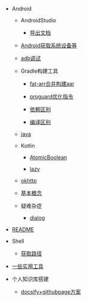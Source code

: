 
- Android

  - AndroidStudio

    - [导出文档](Android/AndroidStudio/导出文档.md)

  - [Android获取系统设备等](Android/Android获取系统设备等.md)

  - [adb调试](Android/adb调试.md)

  - Gradle构建工具

    - [fat-arr合并构建aar](Android/gradle构建工具/fat-arr合并构建aar.md)

    - [proguard优化指令](Android/gradle构建工具/proguard优化指令.md)

    - [依赖区别](Android/gradle构建工具/依赖区别.md)

    - [编译区别](Android/gradle构建工具/编译区别.md)

  - [java](Android/java.md)

  - Kotlin

    - [AtomicBoolean](Android/kotlin/AtomicBoolean.md)

    - [lazy](Android/kotlin/lazy.md)

  - [okhttp](Android/okhttp.md)

  - [基本概念](Android/基本概念.md)

  - 疑难杂症

    - [dialog](Android/疑难杂症/dialog.md)

- [README](README.md)

- Shell

  - [获取路径](shell/获取路径.md)

- [一些实用工具](一些实用工具.md)

- 个人知识库搭建

  - [docsify+githubpage方案](个人知识库搭建/docsify+githubpage方案.md)
